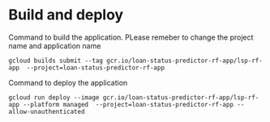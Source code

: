 # Build and deploy

Command to build the application. PLease remeber to change the project name and application name
```
gcloud builds submit --tag gcr.io/loan-status-predictor-rf-app/lsp-rf-app  --project=loan-status-predictor-rf-app
```

Command to deploy the application
```
gcloud run deploy --image gcr.io/loan-status-predictor-rf-app/lsp-rf-app --platform managed  --project=loan-status-predictor-rf-app --allow-unauthenticated